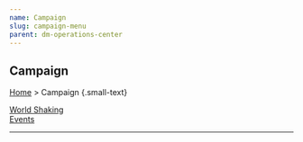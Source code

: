 ```yaml
---
name: Campaign
slug: campaign-menu
parent: dm-operations-center
---
```

## Campaign
[Home](dm-operations-center) > Campaign {.small-text}

<div class="menu-container">
    <a href="world-shaking-events">World Shaking<br/>Events</a>
</div>
<hr/>